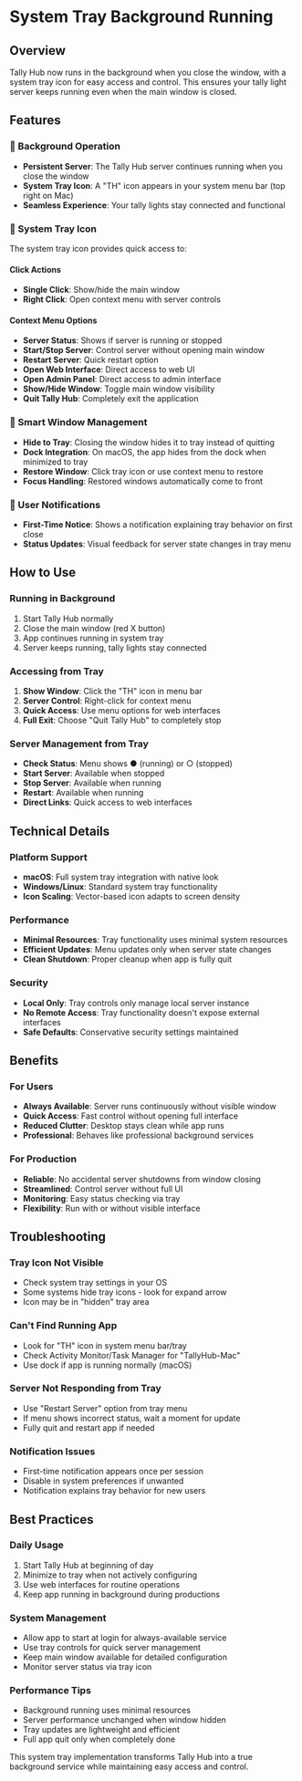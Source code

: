 # System Tray Background Running

## Overview
Tally Hub now runs in the background when you close the window, with a system tray icon for easy access and control. This ensures your tally light server keeps running even when the main window is closed.

## Features

### 🔄 Background Operation
- **Persistent Server**: The Tally Hub server continues running when you close the window
- **System Tray Icon**: A "TH" icon appears in your system menu bar (top right on Mac)
- **Seamless Experience**: Your tally lights stay connected and functional

### 🎯 System Tray Icon
The system tray icon provides quick access to:

#### Click Actions
- **Single Click**: Show/hide the main window
- **Right Click**: Open context menu with server controls

#### Context Menu Options
- **Server Status**: Shows if server is running or stopped
- **Start/Stop Server**: Control server without opening main window
- **Restart Server**: Quick restart option
- **Open Web Interface**: Direct access to web UI
- **Open Admin Panel**: Direct access to admin interface
- **Show/Hide Window**: Toggle main window visibility
- **Quit Tally Hub**: Completely exit the application

### 📱 Smart Window Management
- **Hide to Tray**: Closing the window hides it to tray instead of quitting
- **Dock Integration**: On macOS, the app hides from the dock when minimized to tray
- **Restore Window**: Click tray icon or use context menu to restore
- **Focus Handling**: Restored windows automatically come to front

### 🔔 User Notifications
- **First-Time Notice**: Shows a notification explaining tray behavior on first close
- **Status Updates**: Visual feedback for server state changes in tray menu

## How to Use

### Running in Background
1. Start Tally Hub normally
2. Close the main window (red X button)
3. App continues running in system tray
4. Server keeps running, tally lights stay connected

### Accessing from Tray
1. **Show Window**: Click the "TH" icon in menu bar
2. **Server Control**: Right-click for context menu
3. **Quick Access**: Use menu options for web interfaces
4. **Full Exit**: Choose "Quit Tally Hub" to completely stop

### Server Management from Tray
- **Check Status**: Menu shows ● (running) or ○ (stopped)
- **Start Server**: Available when stopped
- **Stop Server**: Available when running
- **Restart**: Available when running
- **Direct Links**: Quick access to web interfaces

## Technical Details

### Platform Support
- **macOS**: Full system tray integration with native look
- **Windows/Linux**: Standard system tray functionality
- **Icon Scaling**: Vector-based icon adapts to screen density

### Performance
- **Minimal Resources**: Tray functionality uses minimal system resources
- **Efficient Updates**: Menu updates only when server state changes
- **Clean Shutdown**: Proper cleanup when app is fully quit

### Security
- **Local Only**: Tray controls only manage local server instance
- **No Remote Access**: Tray functionality doesn't expose external interfaces
- **Safe Defaults**: Conservative security settings maintained

## Benefits

### For Users
- **Always Available**: Server runs continuously without visible window
- **Quick Access**: Fast control without opening full interface
- **Reduced Clutter**: Desktop stays clean while app runs
- **Professional**: Behaves like professional background services

### For Production
- **Reliable**: No accidental server shutdowns from window closing
- **Streamlined**: Control server without full UI
- **Monitoring**: Easy status checking via tray
- **Flexibility**: Run with or without visible interface

## Troubleshooting

### Tray Icon Not Visible
- Check system tray settings in your OS
- Some systems hide tray icons - look for expand arrow
- Icon may be in "hidden" tray area

### Can't Find Running App
- Look for "TH" icon in system menu bar/tray
- Check Activity Monitor/Task Manager for "TallyHub-Mac"
- Use dock if app is running normally (macOS)

### Server Not Responding from Tray
- Use "Restart Server" option from tray menu
- If menu shows incorrect status, wait a moment for update
- Fully quit and restart app if needed

### Notification Issues
- First-time notification appears once per session
- Disable in system preferences if unwanted
- Notification explains tray behavior for new users

## Best Practices

### Daily Usage
1. Start Tally Hub at beginning of day
2. Minimize to tray when not actively configuring
3. Use web interfaces for routine operations
4. Keep app running in background during productions

### System Management
- Allow app to start at login for always-available service
- Use tray controls for quick server management
- Keep main window available for detailed configuration
- Monitor server status via tray icon

### Performance Tips
- Background running uses minimal resources
- Server performance unchanged when window hidden
- Tray updates are lightweight and efficient
- Full app quit only when completely done

This system tray implementation transforms Tally Hub into a true background service while maintaining easy access and control.
